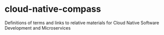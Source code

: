 # cloud-native-compass
Definitions of terms and links to relative materials for Cloud Native Software Development and Microservices
